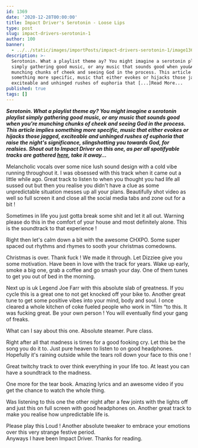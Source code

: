 ```yaml
---
id: 1369
date: '2020-12-28T00:00:00'
title: Impact Driver's Serotonin - Loose Lips
type: post
slug: impact-drivers-serotonin-1
author: 100
banner:
  - ../../static/images/importPosts/impact-drivers-serotonin-1/image1369.jpeg
description: >-
  Serotonin. What a playlist theme ay? You might imagine a serotonin playlist
  simply gathering good music, or any music that sounds good when you&#39;re
  munching chunks of cheek and seeing God in the process. This article implies
  something more specific, music that either evokes or hijacks those jagged,
  exciteable and unhinged rushes of euphoria that [...]Read More...
published: true
tags: []
---
```

**_Serotonin. What a playlist theme ay? You might imagine a serotonin playlist simply gathering good music, or any music that sounds good when you're munching chunks of cheek and seeing God in the process. This article implies something more specific, music that either evokes or hijacks those jagged, exciteable and unhinged rushes of euphoria that raise the night's significance, slingshotting you towards God, for realsies. Shout out to Impact Driver on this one, as per all spotifyable tracks are gathered [here](https://open.spotify.com/playlist/1nh2akV7op8Wzrt9rhcmLI), take it away…_** 

Melancholic vocals over some nice lush sound design with a cold vibe running throughout it. I was obsessed with this track when it came out a little while ago. Great track to listen to when you thought you had life all sussed out but then you realise you didn't have a clue as some unpredictable situation messes up all your plans. Beautifully shot video as well so full screen it and close all the social media tabs and zone out for a bit !

Sometimes in life you just gotta break some shit and let it all out. Warning please do this in the comfort of your house and most definitely alone. This is the soundtrack to that experience !

Right then let's calm down a bit with the awesome CHXPO. Some super spaced out rhythms and rhymes to sooth your christmas comedowns.

Christmas is over. Thank fuck ! We made it through. Let Dizziee give you some motivation. Have been in love with the track for years. Wake up early, smoke a big one, grab a coffee and go smash your day. One of them tunes to get you out of bed in the morning.

Next up is uk Legend Joe Farr with this absolute slab of greatness. If you cycle this is a great one to not get knocked off your bike to. Another great tune to get some positive vibes into your mind, body and soul. I once cleared a whole kitchen of coke fueled people who work in “film “to this. It was fucking great. Be your own person ! You will eventually find your gang of freaks.

What can I say about this one. Absolute steamer. Pure class.

Right after all that madness is times for a good fooking cry. Let this be the song you do it to. Just pure heaven to listen to on good headphones. Hopefully it's raining outside while the tears roll down your face to this one !

Great twitchy track to over think everything in your life too. At least you can have a soundtrack to the madness.

One more for the tear book. Amazing lyrics and an awesome video if you get the chance to watch the whole thing.

Was listening to this one the other night after a few joints with the lights off and just this on full screen with good headphones on. Another great track to make you realise how unpredictable life is.

Please play this Loud ! Another absolute tweaker to embrace your emotions over this very strange festive period.  
Anyways I have been Impact Driver. Thanks for reading.